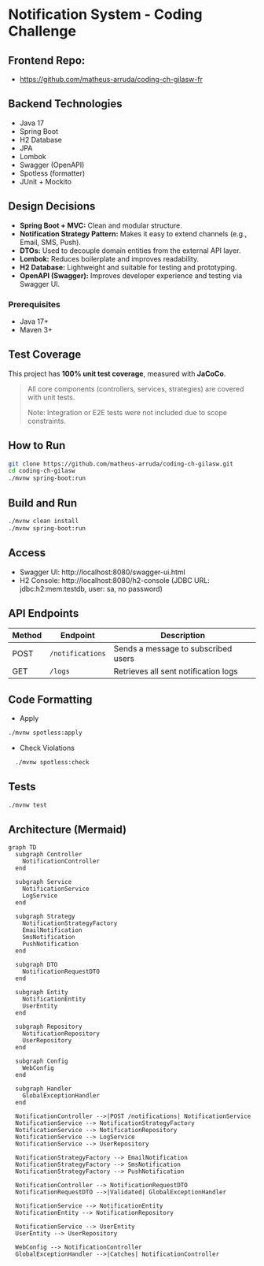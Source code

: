 # Notification System - Coding Challenge

## Frontend Repo:
 - https://github.com/matheus-arruda/coding-ch-gilasw-fr

## Backend Technologies
- Java 17
- Spring Boot
- H2 Database
- JPA
- Lombok
- Swagger (OpenAPI)
- Spotless (formatter)
- JUnit + Mockito

## Design Decisions

- **Spring Boot + MVC:** Clean and modular structure.
- **Notification Strategy Pattern:** Makes it easy to extend channels (e.g., Email, SMS, Push).
- **DTOs:** Used to decouple domain entities from the external API layer.
- **Lombok:** Reduces boilerplate and improves readability.
- **H2 Database:** Lightweight and suitable for testing and prototyping.
- **OpenAPI (Swagger):** Improves developer experience and testing via Swagger UI.

### Prerequisites
- Java 17+
- Maven 3+

## Test Coverage

This project has **100% unit test coverage**, measured with **JaCoCo**.

> All core components (controllers, services, strategies) are covered with unit tests.
> 
> Note: Integration or E2E tests were not included due to scope constraints.
## How to Run

```bash
git clone https://github.com/matheus-arruda/coding-ch-gilasw.git
cd coding-ch-gilasw
./mvnw spring-boot:run
```

## Build and Run

```bash
./mvnw clean install
./mvnw spring-boot:run
```

## Access
- Swagger UI: http://localhost:8080/swagger-ui.html
- H2 Console: http://localhost:8080/h2-console
(JDBC URL: jdbc:h2:mem:testdb, user: sa, no password)

## API Endpoints
| Method | Endpoint         | Description                          |
| ------ | ---------------- | ------------------------------------ |
| POST   | `/notifications` | Sends a message to subscribed users  |
| GET    | `/logs`          | Retrieves all sent notification logs |

## Code Formatting
- Apply
```bash
./mvnw spotless:apply
```
- Check Violations
```bash
  ./mvnw spotless:check
```

## Tests
```bash
./mvnw test
```

## Architecture (Mermaid)

```mermaid
graph TD
  subgraph Controller
    NotificationController
  end

  subgraph Service
    NotificationService
    LogService
  end

  subgraph Strategy
    NotificationStrategyFactory
    EmailNotification
    SmsNotification
    PushNotification
  end

  subgraph DTO
    NotificationRequestDTO
  end

  subgraph Entity
    NotificationEntity
    UserEntity
  end

  subgraph Repository
    NotificationRepository
    UserRepository
  end

  subgraph Config
    WebConfig
  end

  subgraph Handler
    GlobalExceptionHandler
  end

  NotificationController -->|POST /notifications| NotificationService
  NotificationService --> NotificationStrategyFactory
  NotificationService --> NotificationRepository
  NotificationService --> LogService
  NotificationService --> UserRepository

  NotificationStrategyFactory --> EmailNotification
  NotificationStrategyFactory --> SmsNotification
  NotificationStrategyFactory --> PushNotification

  NotificationController --> NotificationRequestDTO
  NotificationRequestDTO -->|Validated| GlobalExceptionHandler

  NotificationService --> NotificationEntity
  NotificationEntity --> NotificationRepository

  NotificationService --> UserEntity
  UserEntity --> UserRepository

  WebConfig --> NotificationController
  GlobalExceptionHandler -->|Catches| NotificationController

